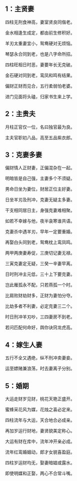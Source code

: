 


## 1：主贤妻

四柱无刑食神高，妻室贤良同偕老。

金水相逢生成定，都由前生修积好。

羊刃太重妻宜小，鸳鸯硬对无烦恼。

琴瑟永合同到老，也是八字命所招。

四柱旺相日时恶，妻要年长无克破。

金石硬对同到老，鸾凤和鸣有结果。

偏财正财而见合，五行柔弱怕老婆。

进门见面将头磕，归家书生来上学。



## 2：主贵夫

月柱正官仅一位，名曰独官最为良。

主夫官职初八品，高至五品紫衣郎。



## 3：克妻多妻

偏财情人正财妻，正偏混杂在一起。

明暗皆是自己强，主妻多个不须疑。

男命日坐为妻位，财居正位主好妻。

日坐羊刃及刑冲，克妻无疑主多妻。

干支相同居日主，身强克妻难相聚。

如若不幸嫁与他，夜半衾寒谁共语。

克妻杀中遇羊刃，早年一定要重婚。

再娶白头同到老，鸳鸯枕上鸾凤鸣。

两甲两庚妻寿促，三庚切记妻无禄。

三寅克妻定无疑，三癸一辛妻早离。

日时刑冲主元低，三十上下要克妻。

岂此雁孤永不配，只若燕孤一个时。

比肩败财劫财多，正财为妻怕分夺。

比劫多者不利妻，必定克妻三二个。

时日刑冲羊刃吵，三四妻房不到老。

若问匹配何命好，舆你诀窍龙虎高。



## 4：嫁生人妻

五行不全又遇绝，纵不刑冲卖妻妾。

运至嫖赌兼浪荡，时去妻离子分别。



## 5：婚期

大运走财岁见财，桃花天艳正盛开。

蜜蜂采花风为媒，花烛之喜必定来。

四柱流年与大运，天合地合必成亲。

再加岁运行财地，妻贤貌美定称心。

大运有财在库中，流年冲开亲必成。

流年红鸾婚姻动，郎才女貌喜盈庭。

四柱岁运财均无，娶妻暗娼或露水。

即使明媒和正娶，两心不合常斗嘴。